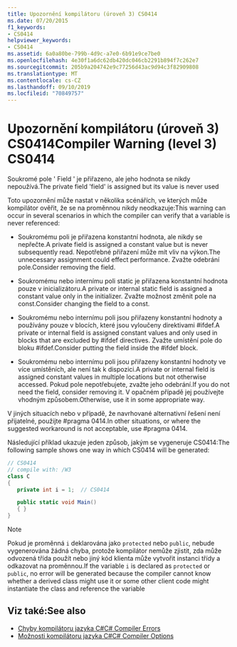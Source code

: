 ```yaml
---
title: Upozornění kompilátoru (úroveň 3) CS0414
ms.date: 07/20/2015
f1_keywords:
- CS0414
helpviewer_keywords:
- CS0414
ms.assetid: 6a0a80be-799b-4d9c-a7e0-6b91e9ce7be0
ms.openlocfilehash: 4e30f1a6dc62db420dc046cb2291b894f7c262e7
ms.sourcegitcommit: 205b9a204742e9c77256d43ac9d94c3f82909808
ms.translationtype: MT
ms.contentlocale: cs-CZ
ms.lasthandoff: 09/10/2019
ms.locfileid: "70849757"
---
```

# <a name="compiler-warning-level-3-cs0414"></a><span data-ttu-id="5a9d6-102">Upozornění kompilátoru (úroveň 3) CS0414</span><span class="sxs-lookup"><span data-stu-id="5a9d6-102">Compiler Warning (level 3) CS0414</span></span>

<span data-ttu-id="5a9d6-103">Soukromé pole ' Field ' je přiřazeno, ale jeho hodnota se nikdy nepoužívá.</span><span class="sxs-lookup"><span data-stu-id="5a9d6-103">The private field 'field' is assigned but its value is never used</span></span>

<span data-ttu-id="5a9d6-104">Toto upozornění může nastat v několika scénářích, ve kterých může kompilátor ověřit, že se na proměnnou nikdy neodkazuje:</span><span class="sxs-lookup"><span data-stu-id="5a9d6-104">This warning can occur in several scenarios in which the compiler can verify that a variable is never referenced:</span></span>

- <span data-ttu-id="5a9d6-105">Soukromému poli je přiřazena konstantní hodnota, ale nikdy se nepřečte.</span><span class="sxs-lookup"><span data-stu-id="5a9d6-105">A private field is assigned a constant value but is never subsequently read.</span></span> <span data-ttu-id="5a9d6-106">Nepotřebné přiřazení může mít vliv na výkon.</span><span class="sxs-lookup"><span data-stu-id="5a9d6-106">The unnecessary assignment could effect performance.</span></span> <span data-ttu-id="5a9d6-107">Zvažte odebrání pole.</span><span class="sxs-lookup"><span data-stu-id="5a9d6-107">Consider removing the field.</span></span>

- <span data-ttu-id="5a9d6-108">Soukromému nebo internímu poli static je přiřazena konstantní hodnota pouze v inicializátoru.</span><span class="sxs-lookup"><span data-stu-id="5a9d6-108">A private or internal static field is assigned a constant value only in the initializer.</span></span> <span data-ttu-id="5a9d6-109">Zvažte možnost změnit pole na const.</span><span class="sxs-lookup"><span data-stu-id="5a9d6-109">Consider changing the field to a const.</span></span>

- <span data-ttu-id="5a9d6-110">Soukromému nebo internímu poli jsou přiřazeny konstantní hodnoty a používány pouze v blocích, které jsou vyloučeny direktivami #ifdef.</span><span class="sxs-lookup"><span data-stu-id="5a9d6-110">A private or internal field is assigned constant values and only used in blocks that are excluded by #ifdef directives.</span></span> <span data-ttu-id="5a9d6-111">Zvažte umístění pole do bloku #ifdef.</span><span class="sxs-lookup"><span data-stu-id="5a9d6-111">Consider putting the field inside the #ifdef block.</span></span>

- <span data-ttu-id="5a9d6-112">Soukromému nebo internímu poli jsou přiřazeny konstantní hodnoty ve více umístěních, ale není tak k dispozici.</span><span class="sxs-lookup"><span data-stu-id="5a9d6-112">A private or internal field is assigned constant values in multiple locations but not otherwise accessed.</span></span> <span data-ttu-id="5a9d6-113">Pokud pole nepotřebujete, zvažte jeho odebrání.</span><span class="sxs-lookup"><span data-stu-id="5a9d6-113">If you do not need the field, consider removing it.</span></span> <span data-ttu-id="5a9d6-114">V opačném případě jej používejte vhodným způsobem.</span><span class="sxs-lookup"><span data-stu-id="5a9d6-114">Otherwise, use it in some appropriate way.</span></span>

<span data-ttu-id="5a9d6-115">V jiných situacích nebo v případě, že navrhované alternativní řešení není přijatelné, použijte #pragma 0414.</span><span class="sxs-lookup"><span data-stu-id="5a9d6-115">In other situations, or where the suggested workaround is not acceptable, use #pragma 0414.</span></span>

<span data-ttu-id="5a9d6-116">Následující příklad ukazuje jeden způsob, jakým se vygeneruje CS0414:</span><span class="sxs-lookup"><span data-stu-id="5a9d6-116">The following sample shows one way in which CS0414 will be generated:</span></span>

```csharp
// CS0414
// compile with: /W3
class C
{
   private int i = 1;  // CS0414

   public static void Main()
   { }
}
```

> [!NOTE]
> <span data-ttu-id="5a9d6-117">Pokud je proměnná `i` deklarována jako `protected` nebo `public`, nebude vygenerována žádná chyba, protože kompilátor nemůže zjistit, zda může odvozená třída použít nebo jiný kód klienta může vytvořit instanci třídy a odkazovat na proměnnou.</span><span class="sxs-lookup"><span data-stu-id="5a9d6-117">If the variable `i` is declared as `protected` or `public`, no error will be generated because the compiler cannot know whether a derived class might use it or some other client code might instantiate the class and reference the variable</span></span>

## <a name="see-also"></a><span data-ttu-id="5a9d6-118">Viz také:</span><span class="sxs-lookup"><span data-stu-id="5a9d6-118">See also</span></span>

- [<span data-ttu-id="5a9d6-119">Chyby kompilátoru jazyka C#</span><span class="sxs-lookup"><span data-stu-id="5a9d6-119">C# Compiler Errors</span></span>](../language-reference/compiler-messages/index.md)
- [<span data-ttu-id="5a9d6-120">Možnosti kompilátoru jazyka C#</span><span class="sxs-lookup"><span data-stu-id="5a9d6-120">C# Compiler Options</span></span>](../language-reference/compiler-options/index.md)
